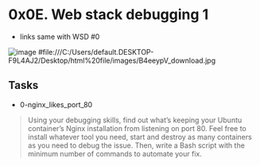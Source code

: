 # 0x0E. Web stack debugging 1

- links same with WSD #0

![image](https://s3.amazonaws.com/intranet-projects-files/holbertonschool-sysadmin_devops/271/B4eeypV.jpg)
#file:///C:/Users/default.DESKTOP-F9L4AJ2/Desktop/html%20file/images/B4eeypV_download.jpg

## Tasks
- 0-nginx_likes_port_80
> Using your debugging skills, find out what’s keeping your Ubuntu container’s Nginx installation from listening on port 80. Feel free to install whatever tool you need, start and destroy as many containers as you need to debug the issue. Then, write a Bash script with the minimum number of commands to automate your fix.


